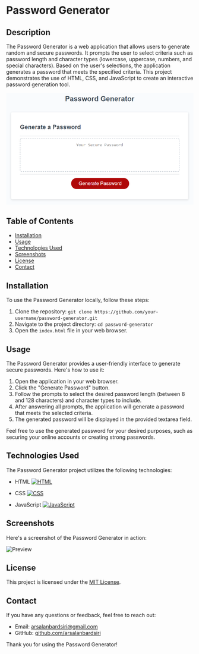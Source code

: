 # Password Generator

## Description

The Password Generator is a web application that allows users to generate random and secure passwords. It prompts the user to select criteria such as password length and character types (lowercase, uppercase, numbers, and special characters). Based on the user's selections, the application generates a password that meets the specified criteria. This project demonstrates the use of HTML, CSS, and JavaScript to create an interactive password generation tool.

![Password Generator Screenshot](./assets/03-javascript-homework-demo.png)

## Table of Contents

- [Installation](#installation)
- [Usage](#usage)
- [Technologies Used](#technologies-used)
- [Screenshots](#screenshots)
- [License](#license)
- [Contact](#contact)

## Installation

To use the Password Generator locally, follow these steps:

1. Clone the repository: `git clone https://github.com/your-username/password-generator.git`
2. Navigate to the project directory: `cd password-generator`
3. Open the `index.html` file in your web browser.

## Usage

The Password Generator provides a user-friendly interface to generate secure passwords. Here's how to use it:

1. Open the application in your web browser.
2. Click the "Generate Password" button.
3. Follow the prompts to select the desired password length (between 8 and 128 characters) and character types to include.
4. After answering all prompts, the application will generate a password that meets the selected criteria.
5. The generated password will be displayed in the provided textarea field.

Feel free to use the generated password for your desired purposes, such as securing your online accounts or creating strong passwords.

## Technologies Used

The Password Generator project utilizes the following technologies:

- HTML [![HTML](https://img.shields.io/badge/HTML-orange?style=for-the-badge&logo=html5)](https://developer.mozilla.org/en-US/docs/Web/HTML)

- CSS [![CSS](https://img.shields.io/badge/CSS-blue?style=for-the-badge&logo=css3)](https://developer.mozilla.org/en-US/docs/Web/CSS)

- JavaScript [![JavaScript](https://img.shields.io/badge/JavaScript-yellow?style=for-the-badge&logo=javascript)](https://developer.mozilla.org/en-US/docs/Web/JavaScript)


## Screenshots

Here's a screenshot of the Password Generator in action:

![Preview](./assets/preview.gif)

## License

This project is licensed under the [MIT License](LICENSE).

## Contact

If you have any questions or feedback, feel free to reach out:

- Email: arsalanbardsiri@gmail.com
- GitHub: [github.com/arsalanbardsiri](https://github.com/arsalanbardsiri)

Thank you for using the Password Generator!
